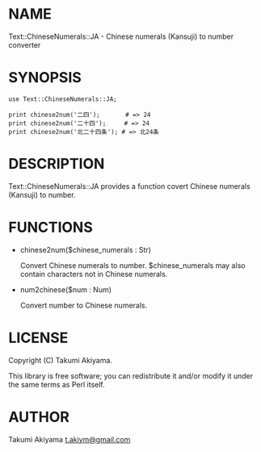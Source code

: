 # NAME

Text::ChineseNumerals::JA - Chinese numerals (Kansuji) to number converter

# SYNOPSIS

    use Text::ChineseNumerals::JA;

    print chinese2num('二四');       # => 24
    print chinese2num('二十四');     # => 24
    print chinese2num('北二十四条'); # => 北24条

# DESCRIPTION

Text::ChineseNumerals::JA provides a function covert Chinese numerals (Kansuji) to number.

# FUNCTIONS

- chinese2num($chinese\_numerals : Str)

    Convert Chinese numerals to number. $chinese\_numerals may also contain characters not in Chinese numerals.

- num2chinese($num : Num)

    Convert number to Chinese numerals.

# LICENSE

Copyright (C) Takumi Akiyama.

This library is free software; you can redistribute it and/or modify
it under the same terms as Perl itself.

# AUTHOR

Takumi Akiyama <t.akiym@gmail.com>
